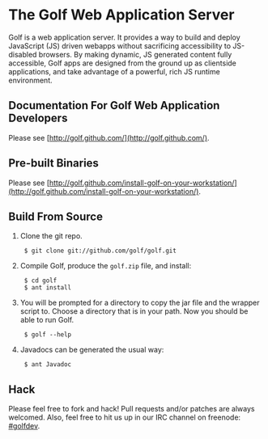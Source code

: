 The Golf Web Application Server
===============================

Golf is a web application server. It provides a way to build and deploy JavaScript (JS) driven webapps without sacrificing accessibility to JS-disabled browsers. By making dynamic, JS generated content fully accessible, Golf apps are designed from the ground up as clientside applications, and take advantage of a powerful, rich JS runtime environment.

Documentation For Golf Web Application Developers
-------------------------------------------------

Please see [http://golf.github.com/](http://golf.github.com/).

Pre-built Binaries
------------------

Please see [http://golf.github.com/install-golf-on-your-workstation/](http://golf.github.com/install-golf-on-your-workstation/).

Build From Source
-----------------

1. Clone the git repo.

        $ git clone git://github.com/golf/golf.git

2. Compile Golf, produce the `golf.zip` file, and install:
        
        $ cd golf
        $ ant install

3. You will be prompted for a directory to copy the jar file and the wrapper script to. Choose a directory that is in your path. Now you should be able to run Golf.

        $ golf --help

4. Javadocs can be generated the usual way:

        $ ant Javadoc

Hack
----

Please feel free to fork and hack! Pull requests and/or patches are always welcomed. Also, feel free to hit us up in our IRC channel on freenode: [#golfdev](irc://irc.freenode.net/golfdev).
